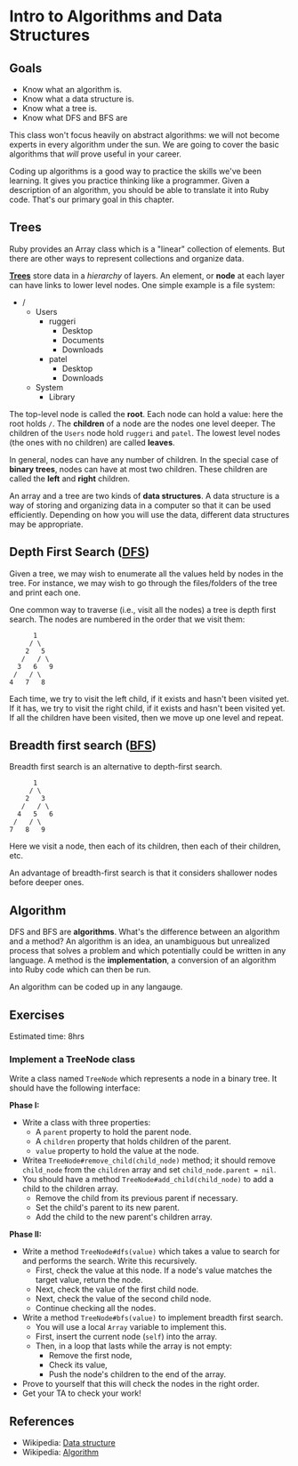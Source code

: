 # Intro to Algorithms and Data Structures

## Goals

* Know what an algorithm is.
* Know what a data structure is.
* Know what a tree is.
* Know what DFS and BFS are

This class won't focus heavily on abstract algorithms: we will not
become experts in every algorithm under the sun. We are going to cover
the basic algorithms that *will* prove useful in your career.

Coding up algorithms is a good way to practice the skills we've been
learning. It gives you practice thinking like a programmer. Given a
description of an algorithm, you should be able to translate it into
Ruby code. That's our primary goal in this chapter.

## Trees

Ruby provides an Array class which is a "linear" collection of
elements. But there are other ways to represent collections and
organize data.

[**Trees**][trees] store data in a *hierarchy* of layers. An element,
or **node** at each layer can have links to lower level nodes. One
simple example is a file system:

[trees]: http://en.wikipedia.org/wiki/Tree_data_structure

* /
    * Users
        * ruggeri
            * Desktop
            * Documents
            * Downloads
        * patel
            * Desktop
            * Downloads
    * System
        * Library

The top-level node is called the **root**. Each node can hold a value:
here the root holds `/`. The **children** of a node are the nodes one
level deeper. The children of the `Users` node hold `ruggeri` and
`patel`. The lowest level nodes (the ones with no children) are called
**leaves**.

In general, nodes can have any number of children. In the special case
of **binary trees**, nodes can have at most two children. These
children are called the **left** and **right** children.

An array and a tree are two kinds of **data structures**. A data
structure is a way of storing and organizing data in a computer so
that it can be used efficiently. Depending on how you will use the
data, different data structures may be appropriate.

## Depth First Search ([DFS][dfs])

Given a tree, we may wish to enumerate all the values held by nodes in
the tree. For instance, we may wish to go through the files/folders of
the tree and print each one.

One common way to traverse (i.e., visit all the nodes) a tree is depth
first search. The nodes are numbered in the order that we visit them:

          1
         / \
        2   5
       /   / \
      3   6   9
     /   / \
    4   7   8

Each time, we try to visit the left child, if it exists and hasn't
been visited yet. If it has, we try to visit the right child, if it
exists and hasn't been visited yet. If all the children have been
visited, then we move up one level and repeat.

## Breadth first search ([BFS][bfs])

Breadth first search is an alternative to depth-first search.

          1
         / \
        2   3
       /   / \
      4   5   6
     /   / \
    7   8   9

Here we visit a node, then each of its children, then each of their
children, etc.

An advantage of breadth-first search is that it considers shallower
nodes before deeper ones.

[dfs]: http://en.wikipedia.org/wiki/Depth-first_search
[bfs]: http://en.wikipedia.org/wiki/Breadth-first_search

## Algorithm

DFS and BFS are **algorithms**. What's the difference between an
algorithm and a method? An algorithm is an idea, an unambiguous but
unrealized process that solves a problem and which potentially could
be written in any language. A method is the **implementation**, a
conversion of an algorithm into Ruby code which can then be run.

An algorithm can be coded up in any langauge.

## Exercises

Estimated time: 8hrs

### Implement a TreeNode class

Write a class named `TreeNode` which represents a node in a binary
tree. It should have the following interface:

**Phase I:**

* Write a class with three properties:
    * A `parent` property to hold the parent node.
    * A `children` property that holds children of the parent.
    * `value` property to hold the value at the node.
* Writea `TreeNode#remove_child(child_node)` method; it should remove
  `child_node` from the `children` array and set `child_node.parent =
  nil`.
* You should have a method `TreeNode#add_child(child_node)` to add a child to the children
  array.
    * Remove the child from its previous parent if necessary.
    * Set the child's parent to its new parent.
    * Add the child to the new parent's children array.

**Phase II:**

* Write a method `TreeNode#dfs(value)` which takes a value to search for and performs
  the search. Write this recursively.
    * First, check the value at this node. If a node's value matches
      the target value, return the node.
    * Next, check the value of the first child node.
    * Next, check the value of the second child node.
    * Continue checking all the nodes.
* Write a method `TreeNode#bfs(value)` to implement breadth first search.
    * You will use a local `Array` variable to implement this.
    * First, insert the current node (`self`) into the array.
    * Then, in a loop that lasts while the array is not empty:
        * Remove the first node,
        * Check its value,
        * Push the node's children to the end of the array.
* Prove to yourself that this will check the nodes in the right
  order.
* Get your TA to check your work!

## References

* Wikipedia: [Data structure][wiki-data-structure]
* Wikipedia: [Algorithm][wiki-algorithm]

[wiki-data-structure]: http://en.wikipedia.org/wiki/Data_structure
[wiki-algorithm]: http://en.wikipedia.org/wiki/Algorithm
